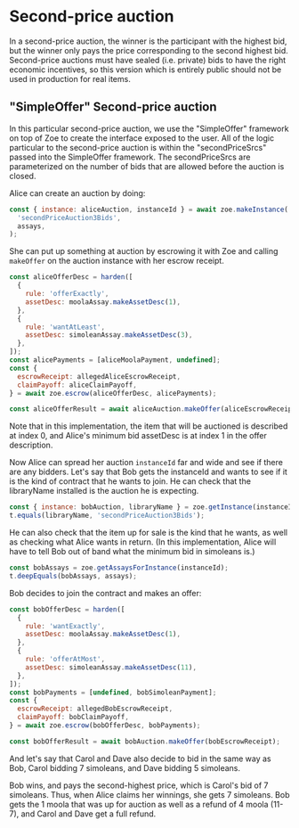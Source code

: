 # Second-price auction

In a second-price auction, the winner is the participant with the
highest bid, but the winner only pays the price corresponding to the
second highest bid. Second-price auctions must have sealed (i.e.
private) bids to have the right economic incentives, so this version
which is entirely public should not be used in production for real
items.

## "SimpleOffer" Second-price auction

In this particular second-price auction, we use the "SimpleOffer"
framework on top of Zoe to create the interface exposed to the user.
All of the logic particular to the second-price auction is within the
"secondPriceSrcs" passed into the SimpleOffer framework. The
secondPriceSrcs are parameterized on the number of bids that are
allowed before the auction is closed.

Alice can create an auction by doing:

```js
const { instance: aliceAuction, instanceId } = await zoe.makeInstance(
  'secondPriceAuction3Bids',
  assays,
);
```

She can put up something at auction by escrowing it with Zoe and
calling `makeOffer` on the auction instance with her escrow receipt.

```js
const aliceOfferDesc = harden([
  {
    rule: 'offerExactly',
    assetDesc: moolaAssay.makeAssetDesc(1),
  },
  {
    rule: 'wantAtLeast',
    assetDesc: simoleanAssay.makeAssetDesc(3),
  },
]);
const alicePayments = [aliceMoolaPayment, undefined];
const {
  escrowReceipt: allegedAliceEscrowReceipt,
  claimPayoff: aliceClaimPayoff,
} = await zoe.escrow(aliceOfferDesc, alicePayments);

const aliceOfferResult = await aliceAuction.makeOffer(aliceEscrowReceipt);
```

Note that in this implementation, the item that will be auctioned is
described at index 0, and Alice's minimum bid assetDesc is at index 1 in
the offer description. 

Now Alice can spread her auction `instanceId` far and wide and see if
there are any bidders. Let's say that Bob gets the instanceId and
wants to see if it is the kind of contract that he wants to join. He
can check that the libraryName installed is the auction he is expecting.

```js
const { instance: bobAuction, libraryName } = zoe.getInstance(instanceId);
t.equals(libraryName, 'secondPriceAuction3Bids');
```
He can also check that the item up for sale is the kind that he wants,
as well as checking what Alice wants in return. (In this
implementation, Alice will have to tell Bob out of band what the
minimum bid in simoleans is.)

```js
const bobAssays = zoe.getAssaysForInstance(instanceId);
t.deepEquals(bobAssays, assays);
```

Bob decides to join the contract and
makes an offer:

```js
const bobOfferDesc = harden([
  {
    rule: 'wantExactly',
    assetDesc: moolaAssay.makeAssetDesc(1),
  },
  {
    rule: 'offerAtMost',
    assetDesc: simoleanAssay.makeAssetDesc(11),
  },
]);
const bobPayments = [undefined, bobSimoleanPayment];
const {
  escrowReceipt: allegedBobEscrowReceipt,
  claimPayoff: bobClaimPayoff,
} = await zoe.escrow(bobOfferDesc, bobPayments);

const bobOfferResult = await bobAuction.makeOffer(bobEscrowReceipt);
```

And let's say that Carol and Dave also decide to bid in the same way
as Bob, Carol bidding 7 simoleans, and Dave bidding 5 simoleans.

Bob wins, and pays the second-highest price, which is Carol's bid of 7
simoleans. Thus, when Alice claims her winnings, she gets 7 simoleans.
Bob gets the 1 moola that was up for auction as well as a refund of 4
moola (11-7), and Carol and Dave get a full refund.
